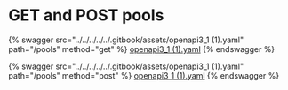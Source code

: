 # GET and POST pools

{% swagger src="../../../../../.gitbook/assets/openapi3_1 (1).yaml" path="/pools" method="get" %}
[openapi3_1 (1).yaml](<../../../../../.gitbook/assets/openapi3_1 (1).yaml>)
{% endswagger %}

{% swagger src="../../../../../.gitbook/assets/openapi3_1 (1).yaml" path="/pools" method="post" %}
[openapi3_1 (1).yaml](<../../../../../.gitbook/assets/openapi3_1 (1).yaml>)
{% endswagger %}
